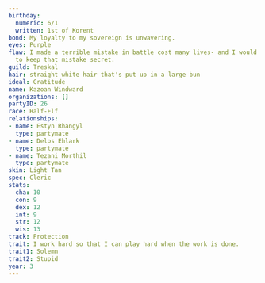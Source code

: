 ```yaml
---
birthday:
  numeric: 6/1
  written: 1st of Korent
bond: My loyalty to my sovereign is unwavering.
eyes: Purple
flaw: I made a terrible mistake in battle cost many lives- and I would do anything
  to keep that mistake secret.
guild: Treskal
hair: straight white hair that's put up in a large bun
ideal: Gratitude
name: Kazoan Windward
organizations: []
partyID: 26
race: Half-Elf
relationships:
- name: Estyn Rhangyl
  type: partymate
- name: Delos Ehlark
  type: partymate
- name: Tezani Morthil
  type: partymate
skin: Light Tan
spec: Cleric
stats:
  cha: 10
  con: 9
  dex: 12
  int: 9
  str: 12
  wis: 13
track: Protection
trait: I work hard so that I can play hard when the work is done.
trait1: Solemn
trait2: Stupid
year: 3
---
```

